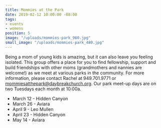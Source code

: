 ```yaml
---
title: Mommies at the Park
date: 2019-02-12 10:00:00 -08:00
tags:
- events
- womens
position: 5
image: "/uploads/mommies-park_960.jpg"
small_image: "/uploads/mommies-park_480.jpg"
---
```


Being a mom of young kids is amazing, but it can also leave you feeling isolated. This group offers a place for you to find fellowship, support and build friendships with other moms (grandmothers and nannies are welcome!) as we meet at various parks in the community. For more information, please contact Rachel at 949.701.9771 or <mommiesatthepark@daybreakchurch.org>.  Our park meet-up days are on two Tuesdays each month at 10:00a.

* March 12 - Hidden Canyon
* March 26 - Aviara
* April 9 - Leo Mullen
* April 23 - Hidden Canyon
* May 14 - Aviara
